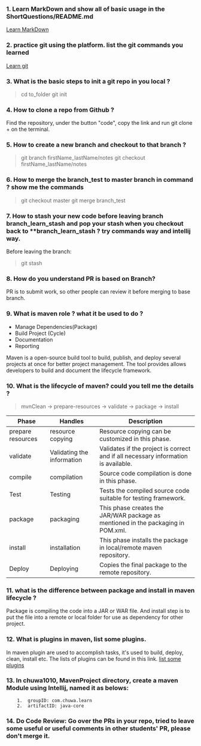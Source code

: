 ### 1.  Learn MarkDown and show all of basic usage in the ShortQuestions/README.md
[Learn MarkDown](https://docs.github.com/en/get-started/writing-on-github/getting-started-with-writing-and-formattng-on-github/basic-writing-and-formatting-syntax)

### 2.  practice git using the platform. list the git commands you learned
[Learn git](https://learngitbranching.js.org/)

### 3.  What is the basic steps to init a git repo in you local ?
> cd to_folder
> git init



### 4.  How to clone a repo from Github ?
Find the repository, under the button "code", copy the link and run git clone + <the link> on the terminal.

### 5.  How to create a new branch and checkout to that branch ?
> git branch firstName_lastName/notes
> git checkout firstName_lastName/notes

### 6.  How to merge the branch_test to master branch in command ? show me the commands
> git checkout master
> git merge branch_test

### 7.  How to stash your new code before leaving branch branch_learn_stash and pop your stash when you checkout back to **branch_learn_stash ? try commands way and intellij way.
Before leaving the branch:
> git stash


### 8.  How do you understand PR is based on Branch?
PR is to submit work, so other people can review it before merging to base branch.

### 9.  What is maven role ? what it be used to do ?
- Manage Dependencies(Package)
- Build Project (Cycle)
- Documentation
- Reporting

Maven is a open-source build tool to build, publish, and deploy several projects at once for better project management. The tool provides allows developers to build and document the lifecycle framework.


### 10.  What is the lifecycle of maven? could you tell me the details ?
> mvnClean -> prepare-resources -> validate -> package -> install

| Phase  | Handles | Description |
| ----------- | ----------- | ----- |
| prepare resources | resource copying | Resource copying can be customized in this phase.
| validate | Validating the information | Validates if the project is correct and if all necessary information is available. |
| compile | compilation | Source code compilation is done in this phase. |
| Test |  Testing | Tests the compiled source code suitable for testing framework.|
| package | packaging | This phase creates the JAR/WAR package as mentioned in the packaging in POM.xml.|
| install | installation | This phase installs the package in local/remote maven repository.|
| Deploy | Deploying  | Copies the final package to the remote repository.

### 11.  what is the difference between package and install in maven lifecycle ?
Package is compiling the code into a JAR or WAR file. And install step  is to put the file into a remote or local folder for use as dependency for other project.

### 12.  What is plugins in maven, list some plugins.
In maven plugin are used to accomplish tasks, it's used to build, deploy, clean, install etc. The lists of plugins can be found in this link. [list some plugins](https://maven.apache.org/plugins/)


### 13.  In chuwa1010, MavenProject directory, create a maven Module using Intellij, named it as belows:
        1.  groupID: com.chuwa.learn
        2.  artifactID: java-core


### 14.  Do Code Review: Go over the PRs in your repo, tried to leave some useful or useful comments in other students' PR, please don't merge it.


